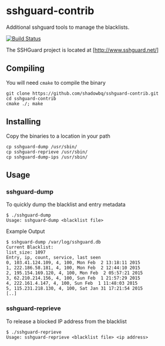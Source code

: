 # sshguard-contrib

Additional sshguard tools to manage the blacklists.

[![Build Status](https://travis-ci.org/shadowbq/sshguard-contrib.svg?branch=master)](https://travis-ci.org/shadowbq/sshguard-contrib)

The SSHGuard project is located at [http://www.sshguard.net/]

## Compiling

You will need `cmake` to compile the binary

```shell
git clone https://github.com/shadowbq/sshguard-contrib.git
cd sshguard-contrib
cmake ./; make
```

## Installing

Copy the binaries to a location in your path

```shell
cp sshguard-dump /usr/sbin/
cp sshguard-reprieve /usr/sbin/
cp sshguard-dump-ips /usr/sbin/
```

## Usage

### sshguard-dump

To quickly dump the blacklist and entry metadata

```shell
$ ./sshguard-dump
Usage: sshguard-dump <blacklist file>
```

Example Output

```shell
$ sshguard-dump /var/log/sshguard.db 
Current Blacklist:
list_size: 1097
Entry, ip, count, service, last seen
0, 103.41.124.109, 4, 100, Mon Feb  2 13:18:11 2015
1, 222.186.58.181, 4, 100, Mon Feb  2 12:44:10 2015
2, 195.154.169.120, 4, 100, Mon Feb  2 05:57:21 2015
3, 62.210.214.156, 4, 100, Sun Feb  1 21:57:29 2015
4, 222.161.4.147, 4, 100, Sun Feb  1 11:48:03 2015
5, 115.231.218.130, 4, 100, Sat Jan 31 17:21:54 2015
[..]
```

### sshguard-reprieve

To release a blocked IP address from the blacklist

```shell
$ ./sshguard-reprieve
Usage: sshguard-reprieve <blacklist file> <ip address>
```
